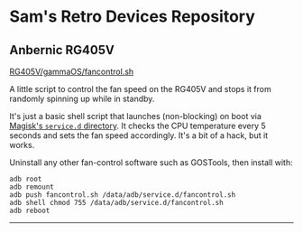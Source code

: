 # Sam's Retro Devices Repository

## Anbernic RG405V

[RG405V/gammaOS/fancontrol.sh](RG405V/gammaOS/fancontrol.sh)

A little script to control the fan speed on the RG405V and stops it from randomly spinning up while in standby.

It's just a basic shell script that launches (non-blocking) on boot via [Magisk's `service.d` directory](https://github.com/topjohnwu/Magisk/blob/master/docs/guides.md#boot-scripts). It checks the CPU temperature every 5 seconds and sets the fan speed accordingly. It's a bit of a hack, but it works.

Uninstall any other fan-control software such as GOSTools, then install with:

```shell
adb root
adb remount
adb push fancontrol.sh /data/adb/service.d/fancontrol.sh
adb shell chmod 755 /data/adb/service.d/fancontrol.sh
adb reboot
```

---
